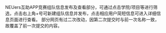 NEUers互助APP竞赛组队信息发布及查看部分，可通过点击学院/项目等进行筛选，点击右上角+号可新建组队信息并发布，点击相应用户简短信息可进入详细信息页面进行查看。
部分网页有过二次改动，因第二次提交时与前一次名称一致，故覆盖了前一次提交的内容。
